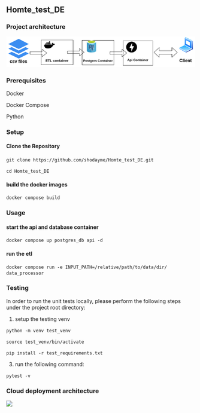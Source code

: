 ## Homte_test_DE

### Project architecture
![](diagrams/project_structure.png)
### Prerequisites
Docker

Docker Compose

Python
### Setup
#### Clone the Repository
```git clone https://github.com/shodayme/Homte_test_DE.git```

```
cd Homte_test_DE
```
#### build the docker images
```
docker compose build
```

### Usage
#### start the api and database container
```
docker compose up postgres_db api -d
```
#### run the etl
```
docker compose run -e INPUT_PATH=/relative/path/to/data/dir/ data_processor
```
### Testing
In order to run the unit tests locally, please perform the following steps under the project root directory:
1. setup the testing venv

```
python -m venv test_venv
```

```
source test_venv/bin/activate
```

```
pip install -r test_requirements.txt
```

3. run the following command:

```
pytest -v
```
### Cloud deployment architecture
![](diagrams/aws_diagram.png)
